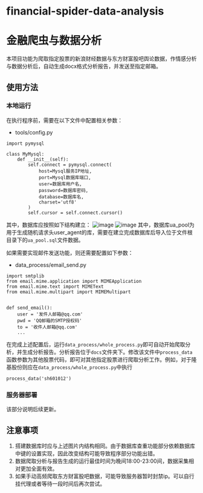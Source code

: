 # financial-spider-data-analysis
# 金融爬虫与数据分析
本项目功能为爬取指定股票的新浪财经数据与东方财富股吧舆论数据，作情感分析与数据分析后，自动生成docx格式分析报告，并发送至指定邮箱。

## 使用方法
### 本地运行

在执行程序前，需要在以下文件中配置相关参数：
- tools/config.py
```
import pymysql  
  
class MyMysql:  
    def __init__(self):  
        self.connect = pymysql.connect(  
			host=Mysql服务IP地址,  
            port=Mysql数据库端口,  
			user=数据库用户名,  
            password=数据库密码,  
            database=数据库名,  
            charset='utf8'  
        )  
        self.cursor = self.connect.cursor()
```

其中，数据库应按照如下结构建立：
![image](https://github.com/Anton-Mu/financial-spider-data-analysis/blob/main/Pasted%20image%2020230203132808.png)
![image](https://github.com/Anton-Mu/financial-spider-data-analysis/blob/main/Pasted%20image%2020230203133135.png)
其中，数据库ua_pool为用于生成随机请求头user_agent的库，需要在建立完成数据库后导入位于文件根目录下的```ua_pool.sql```文件数据。

如果需要实现邮件发送功能，则还需要配置如下参数：
- data_process/email_send.py
```
import smtplib  
from email.mime.application import MIMEApplication  
from email.mime.text import MIMEText  
from email.mime.multipart import MIMEMultipart  
  
  
def send_email():  
    user = '发件人邮箱@qq.com'  
    pwd = 'QQ邮箱的SMTP授权码'  
    to = '收件人邮箱@qq.com'  
    ...
```

在完成上述配置后，运行```data_process/whole_process.py```即可自动开始爬取分析，并生成分析报告。分析报告位于```docs```文件夹下。修改该文件中```process_data```函数参数为其他股票代码，即可对其他指定股票进行爬取分析工作。例如，对于隆基股份则应在```data_process/whole_process.py```中执行
```
process_data('sh601012')
```

### 服务器部署

该部分说明后续更新。

## 注意事项
1. 搭建数据库时应与上述图片内结构相同。由于数据库查重功能部分依赖数据库中键的设置实现，因此改变结构可能导致程序部分功能出错。
2. 数据爬取分析与报告生成的运行最佳时间为晚间18:00-23:00间，数据采集相对更加全面有效。
3. 如果手动高频爬取东方财富股吧数据，可能导致服务器暂时封禁ip。可以自行挂代理或者等待一段时间后再次尝试。
